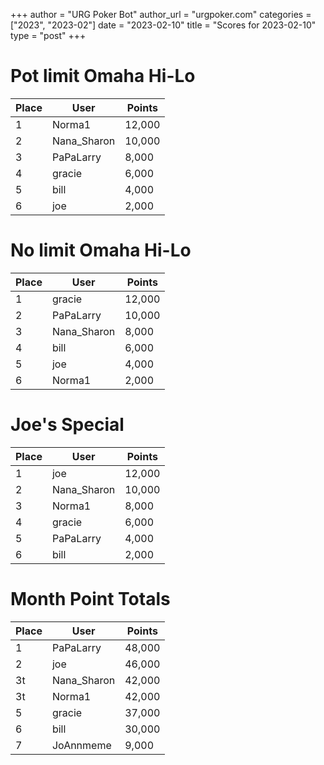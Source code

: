 +++
author = "URG Poker Bot"
author_url = "urgpoker.com"
categories = ["2023", "2023-02"]
date = "2023-02-10"
title = "Scores for 2023-02-10"
type = "post"
+++
# Pot limit Omaha Hi-Lo

| Place | User | Points |
|-------|------|--------|
| 1 | Norma1 | 12,000 |
| 2 | Nana_Sharon | 10,000 |
| 3 | PaPaLarry | 8,000 |
| 4 | gracie | 6,000 |
| 5 | bill | 4,000 |
| 6 | joe | 2,000 |

# No limit Omaha Hi-Lo

| Place | User | Points |
|-------|------|--------|
| 1 | gracie | 12,000 |
| 2 | PaPaLarry | 10,000 |
| 3 | Nana_Sharon | 8,000 |
| 4 | bill | 6,000 |
| 5 | joe | 4,000 |
| 6 | Norma1 | 2,000 |

# Joe's Special

| Place | User | Points |
|-------|------|--------|
| 1 | joe | 12,000 |
| 2 | Nana_Sharon | 10,000 |
| 3 | Norma1 | 8,000 |
| 4 | gracie | 6,000 |
| 5 | PaPaLarry | 4,000 |
| 6 | bill | 2,000 |

# Month Point Totals

| Place | User | Points |
|-------|------|--------|
| 1 | PaPaLarry | 48,000 |
| 2 | joe | 46,000 |
| 3t | Nana_Sharon | 42,000 |
| 3t | Norma1 | 42,000 |
| 5 | gracie | 37,000 |
| 6 | bill | 30,000 |
| 7 | JoAnnmeme | 9,000 |
